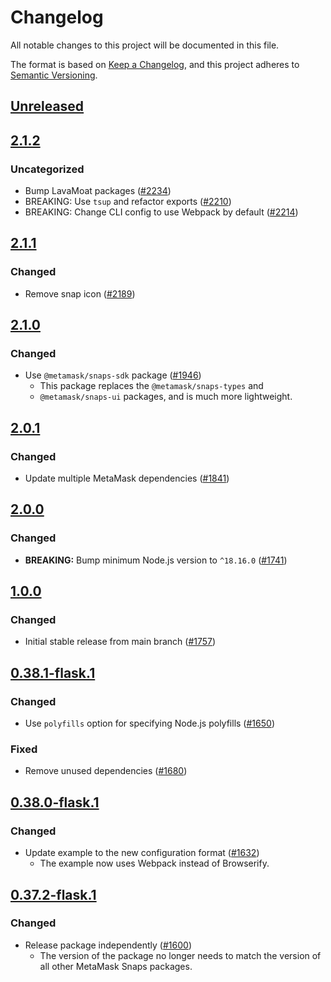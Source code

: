 # Changelog

All notable changes to this project will be documented in this file.

The format is based on [Keep a Changelog](https://keepachangelog.com/en/1.0.0/),
and this project adheres to [Semantic Versioning](https://semver.org/spec/v2.0.0.html).

## [Unreleased]

## [2.1.2]

### Uncategorized

- Bump LavaMoat packages ([#2234](https://github.com/MetaMask/snaps-skunkworks.git/pull/2234))
- BREAKING: Use `tsup` and refactor exports ([#2210](https://github.com/MetaMask/snaps-skunkworks.git/pull/2210))
- BREAKING: Change CLI config to use Webpack by default ([#2214](https://github.com/MetaMask/snaps-skunkworks.git/pull/2214))

## [2.1.1]

### Changed

- Remove snap icon ([#2189](https://github.com/MetaMask/snaps/pull/2189))

## [2.1.0]

### Changed

- Use `@metamask/snaps-sdk` package ([#1946](https://github.com/MetaMask/snaps/pull/1946))
  - This package replaces the `@metamask/snaps-types` and
  - `@metamask/snaps-ui` packages, and is much more lightweight.

## [2.0.1]

### Changed

- Update multiple MetaMask dependencies ([#1841](https://github.com/MetaMask/snaps/pull/1841))

## [2.0.0]

### Changed

- **BREAKING:** Bump minimum Node.js version to `^18.16.0` ([#1741](https://github.com/MetaMask/snaps/pull/1741))

## [1.0.0]

### Changed

- Initial stable release from main branch ([#1757](https://github.com/MetaMask/snaps/pull/1757))

## [0.38.1-flask.1]

### Changed

- Use `polyfills` option for specifying Node.js polyfills ([#1650](https://github.com/MetaMask/snaps/pull/1650))

### Fixed

- Remove unused dependencies ([#1680](https://github.com/MetaMask/snaps/pull/1680))

## [0.38.0-flask.1]

### Changed

- Update example to the new configuration format ([#1632](https://github.com/MetaMask/snaps/pull/1632))
  - The example now uses Webpack instead of Browserify.

## [0.37.2-flask.1]

### Changed

- Release package independently ([#1600](https://github.com/MetaMask/snaps/pull/1600))
  - The version of the package no longer needs to match the version of all other
    MetaMask Snaps packages.

[Unreleased]: https://github.com/MetaMask/snaps-skunkworks.git/compare/@metamask/error-example-snap@2.1.2...HEAD
[2.1.2]: https://github.com/MetaMask/snaps-skunkworks.git/compare/@metamask/error-example-snap@2.1.1...@metamask/error-example-snap@2.1.2
[2.1.1]: https://github.com/MetaMask/snaps-skunkworks.git/compare/@metamask/error-example-snap@2.1.0...@metamask/error-example-snap@2.1.1
[2.1.0]: https://github.com/MetaMask/snaps-skunkworks.git/compare/@metamask/error-example-snap@2.0.1...@metamask/error-example-snap@2.1.0
[2.0.1]: https://github.com/MetaMask/snaps-skunkworks.git/compare/@metamask/error-example-snap@2.0.0...@metamask/error-example-snap@2.0.1
[2.0.0]: https://github.com/MetaMask/snaps-skunkworks.git/compare/@metamask/error-example-snap@1.0.0...@metamask/error-example-snap@2.0.0
[1.0.0]: https://github.com/MetaMask/snaps-skunkworks.git/compare/@metamask/error-example-snap@0.38.1-flask.1...@metamask/error-example-snap@1.0.0
[0.38.1-flask.1]: https://github.com/MetaMask/snaps-skunkworks.git/compare/@metamask/error-example-snap@0.38.0-flask.1...@metamask/error-example-snap@0.38.1-flask.1
[0.38.0-flask.1]: https://github.com/MetaMask/snaps-skunkworks.git/compare/@metamask/error-example-snap@0.37.2-flask.1...@metamask/error-example-snap@0.38.0-flask.1
[0.37.2-flask.1]: https://github.com/MetaMask/snaps-skunkworks.git/releases/tag/@metamask/error-example-snap@0.37.2-flask.1
